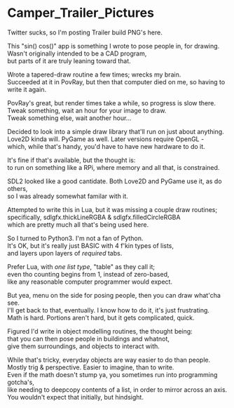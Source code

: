 # Camper_Trailer_Pictures
Twitter sucks, so I'm posting Trailer build PNG's here.  

This "sin() cos()" app is something I wrote to pose people in, for drawing.  
Wasn't originally intended to be a CAD program,  
but parts of it are truly leaning toward that.  

Wrote a tapered-draw routine a few times;  wrecks my brain.  
Succeeded at it in PovRay, but then that computer died on me, so having to write it again.  

PovRay's great, but render times take a while, so progress is slow there.  
Tweak something, wait an hour for your image to draw.  
Tweak something else, wait another hour...  

Decided to look into a simple draw library that'll run on just about anything.  
Love2D kinda will.  PyGame as well.  Later versions require OpenGL -  
which, while that's handy, you'd have to have new hardware to do it.  

It's fine if that's available, but the thought is:  
to run on something like a RPi, where memory and all that, is constrained.  

SDL2 looked like a good cantidate.  Both Love2D and PyGame use it, as do others,  
so I was already somewhat familar with it.  

Attempted to write this in Lua, but it was missing a couple draw routines;  
specifically,  sdlgfx.thickLineRGBA  &  sdlgfx.filledCircleRGBA  
which are pretty much all that's being used here.  

So I turned to Python3.  I'm not a fan of Python.  
It's OK, but it's really just BASIC with 4 f'kin types of lists,  
and layers upon layers of *required* tabs.

Prefer Lua, with *one list type*, "table" as they call it;  
even tho counting begins from 1, instead of zero-based,  
like any reasonable computer programmer would expect.  

But yea, menu on the side for posing people, then you can draw what'cha see.  
I'll get back to that, eventually.  I know how to do it, it's just frustrating.  
Math is hard.  Portions aren't hard, but it gets complicated, quick.  

Figured I'd write in object modelling routines, the thought being:  
that you can then pose people in buildings and whatnot,  
give them surroundings, and objects to interact with.  

While that's tricky, everyday objects are way easier to do than people.  
Mostly trig & perspective.  Easier to imagine, than to write.  
Even if the math doesn't stump ya, you sometimes run into programming gotcha's,  
like needing to deepcopy contents of a list, in order to mirror across an axis.  
You wouldn't expect that initially, but hindsight.  
